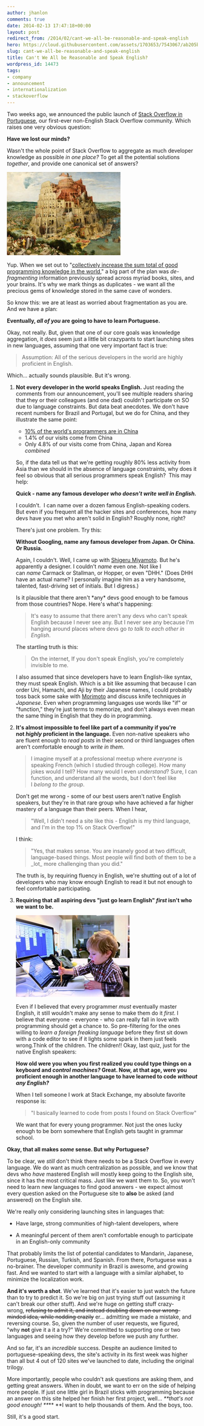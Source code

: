 ```yaml
---
author: jhanlon
comments: true
date: 2014-02-13 17:47:18+00:00
layout: post
redirect_from: /2014/02/cant-we-all-be-reasonable-and-speak-english
hero: https://cloud.githubusercontent.com/assets/1703653/7543067/ab205bb8-f58f-11e4-8820-18f05ed3cd37.jpg
slug: cant-we-all-be-reasonable-and-speak-english
title: Can't We All be Reasonable and Speak English?
wordpress_id: 14473
tags:
- company
- announcement
- internationalization
- stackoverflow
---
```


Two weeks ago, we announced the public launch of [Stack Overflow in Portuguese](http://pt.stackoverflow.com), our first-ever non-English Stack Overflow community. Which raises one very obvious question:

**Have we lost our minds?**

Wasn't the whole point of Stack Overflow to aggregate as much developer knowledge as possible _in one place?_ To get all the potential solutions _together_, and provide one canonical set of answers?

<img src="/images/wordpress/800px-Pieter_Bruegel_the_Elder_-_The_Tower_of_Babel_Vienna_-_Google_Art_Project_-_edited-300x219.jpg" alt="We are aware that, 'Let's all try speaking speaking different languages!' hasn't always worked out for the best.">

Yup. When we set out to "[collectively increase the sum total of good programming knowledge in the world](http://www.codinghorror.com/blog/2008/04/introducing-stackoverflow-com.html)," a big part of the plan was _de-fragmenting_ information previously spread across myriad books, sites, and your brains. It's why we mark things as duplicates - we want all the precious gems of knowledge stored in the same cave of wonders.

So know this: we are at least as worried about fragmentation as you are. And we have a plan:

**Eventually, *all of you* are going to have to learn Portuguese.**

Okay, not really. But, given that one of our core goals was knowledge aggregation, it _does_ seem just a little bit crazypants to start launching sites in new languages, assuming that one very important fact is true:


<blockquote>Assumption: All of the serious developers in the world are highly proficient in English.</blockquote>

Which... actually sounds plausible. But it's wrong.

<ol>	
<li>
<p><strong>Not every developer in the world speaks English.</strong> Just reading the comments from our announcement, you'll see multiple readers sharing that they or their colleagues (and one dad) couldn't participate on SO due to language constraints. But data beat anecdotes. We don't have recent numbers for Brazil and Portugal, but we do for China, and they illustrate the same point:</p>

<ul>	
	<li><a href="http://www.drdobbs.com/tools/planet-earth-has-185-million-developers/240165016">10% of the world's programmers are in China</a></li>
	<li>1.4% of our visits come from China</li>
	<li>Only 4.8% of our visits come from China, Japan and Korea <em>combined</em></li>
</ul>

<p>So, if the data tell us that we're getting roughly 80% less activity from Asia than we should in the absence of language constraints, why does it feel so obvious that all serious programmers speak English?  This may help:</p>

<p><strong>Quick - name any famous developer <em>who doesn't write well in English.</em></strong></p>

<p>I couldn't.  I can name over a dozen famous English-speaking coders. But even if you frequent all the hacker sites and conferences, how many devs have you met who aren't solid in English? Roughly none, right?</p>

<p>There's just one problem. Try this:</p>

<p><strong>Without Googling, name any famous developer from Japan. Or China. Or Russia.</strong></p>

<p>Again, I couldn't. Well, I came up with <a href="http://en.wikipedia.org/wiki/Shigeru_Miyamoto">Shigeru Miyamoto</a>. But he's apparently a designer. I couldn't <em>name</em> even one. Not like I can <em>name</em> Carmack or Stallman, or Hopper, or even "DHH." (Does DHH have an actual name? I personally imagine him as a very handsome, talented, fast-driving set of initials. But I digress.)</p>

<p>Is it plausible that there aren't *any* devs good enough to be famous from those countries? Nope. Here's what's happening:</p>

<blockquote>It's easy to assume that there aren't any devs who can't speak English because I never see any. But I never see any because I'm hanging around places where devs go <em>to talk to each other in English</em>.</blockquote>

<p>The startling truth is this:</p>

<blockquote>On the internet, If you don't speak English, you're completely invisible to me.</blockquote>


<p>I also assumed that since developers have to learn English-like syntax, they must speak English. Which is a bit like assuming that because I can order Uni, Hamachi, and Aji by their Japanese names, I could probably toss back some sake with <a href="http://en.wikipedia.org/wiki/Masaharu_Morimoto">Morimoto</a> and discuss knife techniques <em>in Japanese</em>. Even when programming languages use words like "if" or "function," they're just terms to memorize, and don't always even mean the same thing in English that they do in programming.</p>
</li>

<li>
<p><strong>It's almost impossible to feel like part of a community if you're not <em>highly</em> proficient in the language.</strong> Even non-native speakers who are fluent enough to <em>read posts</em> in their second or third languages often aren't comfortable enough to <em>write in them</em>.</p>

<blockquote>I imagine myself at a professional meetup where <em>everyone</em> is speaking French (which I studied through college). How many jokes would I tell? How many would I even <em>understand</em>? Sure, I can function, and understand all the words, but I don't feel like I <em>belong to the group</em>.</blockquote>

<p>Don't get me wrong - some of our best users aren't native English speakers, but they're in that rare group who have achieved a far higher mastery of a language than their peers. When I hear,</p>

<blockquote>"Well, I didn't need a site like this - English is my third language, and I'm in the top 1% on Stack Overflow!"</blockquote>

<p>I think:</p>

<blockquote>"Yes, that makes sense. You are insanely good at two difficult, language-based things. Most people will find both of them to be a _lot_ more challenging than you did."</blockquote>

<p>The truth is, by requiring fluency in English, we're shutting out of a lot of developers who may know enough English to read it but not enough to feel comfortable participating.</p>
</li>

<li>
<p><strong>Requiring that all aspiring devs "just go learn English" <em>first</em> isn't who we want to be.</strong></p>

<p><img src="/images/wordpress/Griff3-300x215.jpg" alt="No child should be denied their chance to revolutionize tomorrow's input technologies."></p>

<p>Even if I believed that every programmer <em>must</em> eventually master English, it still wouldn't make any sense to make them do it <em>first</em>. I believe that everyone - everyone - who can really fall in love with programming should get a chance to. So pre-filtering for the ones willing to <em>learn a foreign freaking language</em> before they first sit down with a code editor to see if it lights some spark in them just feels wrong.Think of the children. The children!! Okay, last quiz, just for the native English speakers:</p>

<p><strong>How old were you when you first realized you could type things on a keyboard and <em>control machines?</em> Great. Now, at that age, were you proficient enough in another language to have learned to code <em>without any English?</em></strong>

<p>When I tell someone I work at Stack Exchange, my absolute favorite response is:</p>

<blockquote>"I basically learned to code from posts I found on Stack Overflow"</blockquote>

<p>We want that for every young programmer. Not just the ones lucky enough to be born somewhere that English gets taught in grammar school.</p>
</li>
</ol>

**Okay, that all makes _some_ sense. But why Portuguese?**

To be clear, we _still_ don't think there needs to be a Stack Overflow in every language. We do want as much centralization as possible, and we know that devs who _have_ mastered English will mostly keep going to the English site, since it has the most critical mass. Just like we want them to. So, you won't need to learn new languages to find good answers - we expect almost every question asked on the Portuguese site to **also** be asked (and answered) on the English site.

We're really only considering launching sites in languages that:
	
  * Have large, strong communities of high-talent developers, where
	
  * A meaningful percent of them aren't comfortable enough to participate in an English-only community


That probably limits the list of potential candidates to Mandarin, Japanese, Portuguese, Russian, Turkish, and Spanish. From there, Portuguese was a no-brainer. The developer community in Brazil is awesome, and growing fast. And we wanted to start with a language with a similar alphabet, to minimize the localization work.

**And it's worth a shot**. We've learned that it's easier to just watch the future than to try to predict it. So we're big on just trying stuff out (assuming it can't break our other stuff). And we're huge on getting stuff crazy-wrong, <del>refusing to admit it, and instead doubling down on our wrong-minded idea, while nodding crazily</del> er... admitting we made a mistake, and reversing course. So, given the number of user requests, we figured, "why **not** give it a it a try?" We're committed to supporting one or two languages and seeing how they develop before we push any further.

And so far, it's an _incredible_ success. Despite an audience limited to portuguese-speaking devs, the site's activity in its first week was higher than all but 4 out of 120 sites we've launched to date, including the original trilogy.

More importantly, people who couldn't ask questions are asking them, and getting great answers. When in doubt, we want to err on the side of helping more people. If just one little girl in Brazil sticks with programming because an answer on this site helped her finish her first project, well... _**that's not good enough! **_** **I want to help thousands of them. And the boys, too.

Still, it's a good start.

